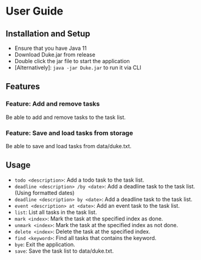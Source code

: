 # User Guide

## Installation and Setup
- Ensure that you have Java 11
- Download Duke.jar from release
- Double click the jar file to start the application
- [Alternatively]: `java -jar Duke.jar` to run it via CLI

## Features 

### Feature: Add and remove tasks

Be able to add and remove tasks to the task list.

### Feature: Save and load tasks from storage

Be able to save and load tasks from data/duke.txt.

## Usage

- `todo <description>`: Add a todo task to the task list.
- `deadline <description> /by <date>`: Add a deadline task to the task list. (Using formatted dates)
- `deadline <description> by <date>`: Add a deadline task to the task list.
- `event <description> at <date>`: Add an event task to the task list.
- `list`: List all tasks in the task list.
- `mark <index>`: Mark the task at the specified index as done.
- `unmark <index>`: Mark the task at the specified index as not done.
- `delete <index>`: Delete the task at the specified index.
- `find <keyword>`: Find all tasks that contains the keyword.
- `bye`: Exit the application.
- `save`: Save the task list to data/duke.txt.

